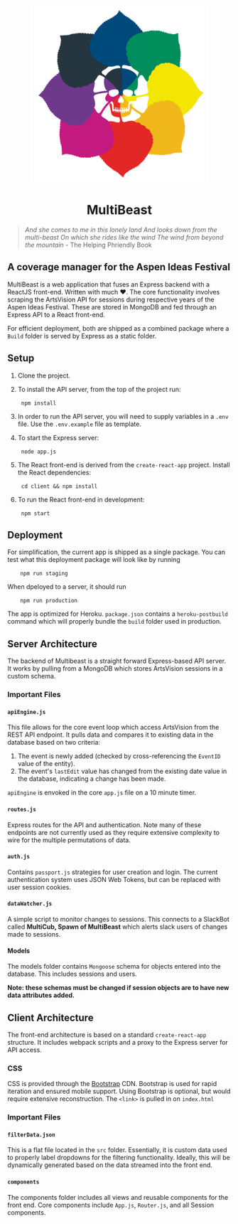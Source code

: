 <div align="center">
<img src="client/public/images/MultiBeast_skull.png" width="400"/>

MultiBeast
===
</div>

>_And she comes to me in this lonely land And looks down from the multi-beast On which she rides like the wind The wind from beyond the mountain_ \- The Helping Phriendly Book

## A coverage manager for the Aspen Ideas Festival

MultiBeast is a web application that fuses an Express backend with a ReactJS front-end. Written with much ❤️. The core functionality involves scraping the ArtsVision API for sessions during respective years of the Aspen Ideas Festival. These are stored in MongoDB and fed through an Express API to a React front-end.

For efficient deployment, both are shipped as a combined package where a `Build` folder is served by Express as a static folder.

Setup
---
1. Clone the project.
2. To install the API server, from the top of the project run:

        npm install

3. In order to run the API server, you will need to supply variables in a `.env` file. Use the `.env.example` file as template.
4. To start the Express server:

        node app.js


4. The React front-end is derived from the `create-react-app` project. Install the React dependencies:

        cd client && npm install
    
5. To run the React front-end in development:

        npm start

Deployment
---
For simplification, the current app is shipped as a single package. You can test what this deployment package will look like by running

        npm run staging

When dpeloyed to a server, it should run

        npm run production

The app is optimized for Heroku. `package.json` contains a `heroku-postbuild` command which will properly bundle the `build` folder used in production.

Server Architecture
---
The backend of Multibeast is a straight forward Express-based API server. It works by pulling from a MongoDB which stores ArtsVision sessions in a custom schema. 

### Important Files

#### `apiEngine.js`
This file allows for the core event loop which access ArtsVision from the REST API endpoint. It pulls data and compares it to existing data in the database based on two criteria:

1. The event is newly added (checked by cross-referencing the `EventID` value of the entity).
2. The event's `lastEdit` value has changed from the existing date value in the database, indicating a change has been made.

`apiEngine` is envoked in the core `app.js` file on a 10 minute timer.

#### `routes.js`
Express routes for the API and authentication. Note many of these endpoints are not currently used as they require extensive complexity to wire for the multiple permutations of data.

#### `auth.js`
Contains `passport.js` strategies for user creation and login. The current authentication system uses JSON Web Tokens, but can be replaced with user session cookies.

#### `dataWatcher.js`
A simple script to monitor changes to sessions. This connects to a SlackBot called **MultiCub, Spawn of MultiBeast** which alerts slack users of changes made to sessions.

#### Models
The models folder contains `Mongoose` schema for objects entered into the database. This includes sessions and users.

**Note: these schemas must be changed if session objects are to have new data attributes added.**

Client Architecture
---
The front-end architecture is based on a standard `create-react-app` structure. It includes webpack scripts and a proxy to the Express server for API access.

### CSS
CSS is provided through the [Bootstrap](https://getbootstrap.com/) CDN. Bootstrap is used for rapid iteration and ensured mobile support. Using Bootstrap is optional, but would require extensive reconstruction. The `<link>` is pulled in on `index.html`

### Important Files
#### `filterData.json`
This is a flat file located in the `src` folder. Essentially, it is custom data used to properly label dropdowns for the filtering functionality. Ideally, this will be dynamically generated based on the data streamed into the front end.

#### `components`
The components folder includes all views and reusable components for the front end. Core components include `App.js`, `Router.js`, and all Session components.